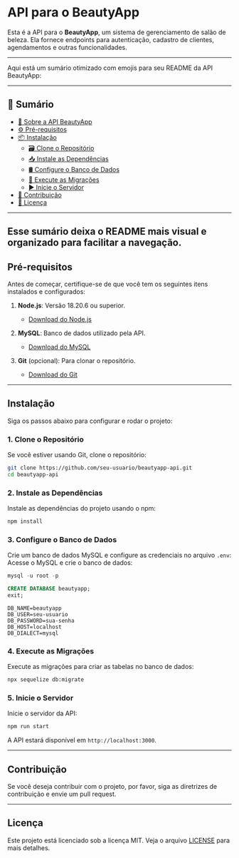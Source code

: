 # API para o BeautyApp

Esta é a API para o **BeautyApp**, um sistema de gerenciamento de salão de beleza. Ela fornece endpoints para autenticação, cadastro de clientes, agendamentos e outras funcionalidades.

---
Aqui está um sumário otimizado com emojis para seu README da API BeautyApp:

---

## 📌 Sumário  

- [🚀 Sobre a API BeautyApp](#api-para-o-beautyapp)
- [⚙️ Pré-requisitos](#pré-requisitos)
- [📦 Instalação](#instalação)
  * [🗃️ Clone o Repositório](#1-clone-o-repositório)
  * [📥 Instale as Dependências](#2-instale-as-dependências)
  * [🛢️ Configure o Banco de Dados](#3-configure-o-banco-de-dados)
  * [🔧 Execute as Migrações](#4-execute-as-migrações)
  * [▶️ Inicie o Servidor](#5-inicie-o-servidor)
- [🤝 Contribuição](#contribuição)
- [📜 Licença](#licença)

---

Esse sumário deixa o README mais visual e organizado para facilitar a navegação.
---

## Pré-requisitos

Antes de começar, certifique-se de que você tem os seguintes itens instalados e configurados:

1. **Node.js**: Versão 18.20.6 ou superior.
   - [Download do Node.js](https://nodejs.org/)

2. **MySQL**: Banco de dados utilizado pela API.
   - [Download do MySQL](https://dev.mysql.com/downloads/mysql/)

3. **Git** (opcional): Para clonar o repositório.
   - [Download do Git](https://git-scm.com/)

---

## Instalação

Siga os passos abaixo para configurar e rodar o projeto:

### 1. Clone o Repositório

Se você estiver usando Git, clone o repositório:

```bash
git clone https://github.com/seu-usuario/beautyapp-api.git
cd beautyapp-api
```

### 2. Instale as Dependências

Instale as dependências do projeto usando o npm:

```bash
npm install
```

### 3. Configure o Banco de Dados

Crie um banco de dados MySQL e configure as credenciais no arquivo `.env`:
Acesse o MySQL e crie o banco de dados:

```sql
mysql -u root -p
```

```sql
CREATE DATABASE beautyapp;
exit;
```

```env
DB_NAME=beautyapp
DB_USER=seu-usuario
DB_PASSWORD=sua-senha
DB_HOST=localhost
DB_DIALECT=mysql
```

### 4. Execute as Migrações

Execute as migrações para criar as tabelas no banco de dados:

```bash
npx sequelize db:migrate
```

### 5. Inicie o Servidor

Inicie o servidor da API:

```bash
npm run start
```

A API estará disponível em `http://localhost:3000`.

---

## Contribuição

Se você deseja contribuir com o projeto, por favor, siga as diretrizes de contribuição e envie um pull request.

---

## Licença

Este projeto está licenciado sob a licença MIT. Veja o arquivo [LICENSE](LICENSE) para mais detalhes.
